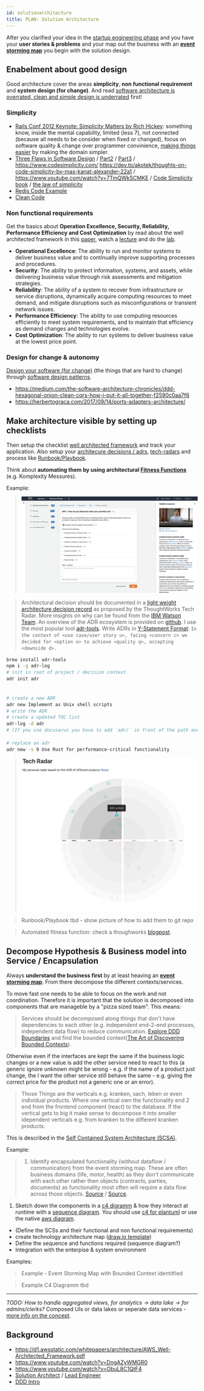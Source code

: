 ```yaml
---
id: solutionarchitecture
title: PLAN: Solution Architecture
---
```


After you clarified your idea in the [startup engineering phase](../business/_index_startup-engineering.md) and you have your **user stories & problems** and your map out the business with an **[event storming map](/docs/business/index.html#implementation-design)** you begin with the solution design.

## Enabelment about good design

Good architecture cover the areas **simplicity**, **non functional requirement** and **system design (for change)**. And read [software architecture is overrated, clean and simple design is underrated](https://web.archive.org/web/20190920073642/https://blog.pragmaticengineer.com/software-architecture-is-overrated/) first!

### Simplicity

- [Rails Conf 2012 Keynote: Simplicity Matters by Rich Hickey](https://www.youtube.com/watch?v=rI8tNMsozo0): something know, inside the mental capability, limited (less 7), not connected (because all needs to be consider when fixed or changed), focus on software quality & change over programmer convinience, [making things easier](https://youtu.be/rI8tNMsozo0?t=1056) by making the domain simpler.
- [Three Flaws in Software Design](https://www.youtube.com/watch?v=JOAq3YN45YE) / [Part2](https://www.youtube.com/watch?v=eCg_VoFW46s) / [Part3](https://www.youtube.com/watch?v=0wxyOng0-14) / https://www.codesimplicity.com/ https://dev.to/akotek/thoughts-on-code-simplicity-by-max-kanat-alexander-22a1 / https://www.youtube.com/watch?v=7TmQWkSCMKE / [Code Simplicity book](https://drive.google.com/open?id=11DZM6_Kkd6OaK7y7JlU72HafTs6pAQfl) / [the law of simplicity](https://drive.google.com/open?id=1dkz_zcJhOrr-sD-c7gb8TIo9mZl4Cc3y)
- [Redis Code Example](https://www.youtube.com/watch?v=RaIwBagADVM)
- [Clean Code](https://herbertograca.com/dev-theory-articles-listing/)

### Non functional requirements

Get the basics about **Operation Excellence, Security, Reliability, Performance Efficiency and Cost Optimization** by read about the well architected framework in this [paper](https://d1.awsstatic.com/whitepapers/architecture/AWS_Well-Architected_Framework.pdf), watch a [lecture](https://youtu.be/gjNPpjYNiow?t=52) and do the [lab](https://wellarchitectedlabs.com/).

- **Operational Excellence**: The ability to run and monitor systems to deliver business value and to continually improve supporting processes and procedures.
- **Security**: The ability to protect information, systems, and assets, while delivering business value through risk assessments and mitigation strategies.
- **Reliability**: The ability of a system to recover from infrastructure or service disruptions, dynamically acquire computing resources to meet demand, and mitigate disruptions such as misconfigurations or transient network issues.
- **Performance Efficiency**: The ability to use computing resources efficiently to meet system requirements, and to maintain that efficiency as demand changes and technologies evolve.
- **Cost Optimization**: The ability to run systems to deliver business value at the lowest price point.

### Design for change & autonomy

[Design your software (for change)](https://www.youtube.com/watch?v=D4z5TEOqutY) (the things that are hard to change) through [software design patterns](https://www.linkedin.com/learning/software-architecture-foundations/design-patterns?u=2108001).

- https://medium.com/the-software-architecture-chronicles/ddd-hexagonal-onion-clean-cqrs-how-i-put-it-all-together-f2590c0aa7f6
- https://herbertograca.com/2017/09/14/ports-adapters-architecture/

## Make architecture visible by setting up checklists

Then setup the checklist [well architected framework](https://console.aws.amazon.com/wellarchitected/home?region=us-east-1#/workload/da1bd3b21263bca687f3d969fffcfc28/questions) and track your application. Also setup your [architecure decisions / adrs](#), [tech-radars](#) and process like [Runbook/Playbook](#Runbook--Playbook).

Think about **automating them by using architectural [Fitness Functions](https://www.thoughtworks.com/de/insights/blog/fitness-function-driven-development)** (e.g. Komplexity Messures).

Example:

> <img src="/img/well-architected-tool.png"/>

> Architectural decision should be documented in a [light weight architecture decision record](https://www.thoughtworks.com/radar/techniques/lightweight-architecture-decision-records) as proposed by the ThoughtWorks Tech Radar. More insights on why can be found from the [IBM Watson Team](https://resources.sei.cmu.edu/library/asset-view.cfm?assetid=497744). An overview of the ADR ecosystem is provided on [github](https://adr.github.io/). I use the most popular tool [adr-tools](https://github.com/npryce/adr-tools). Write ADRs in [Y-Statement Format](https://adr.github.io/#sustainable-architectural-decisions): `In the context of <use case/user story u>, facing <concern c> we decided for <option o> to achieve <quality q>, accepting <downside d>.`

```bash
brew install adr-tools
npm i -g adr-log
# init in root of project / decision context
adr init adr


# create a new ADR
adr new Implement as Unix shell scripts
# write the ADR
# create a updated TOC list
adr-log -d adr
# (If you use docusarus you have to add `adr/` in front of the path and remove `.md` e.g. - [ADR-0001](adr/0001-record-architecture-decisions) - Record architecture decisions )

# replace an adr
adr new -s 9 Use Rust for performance-critical functionality
```

> <img src="/img/tech-radar.png" />

> Runbook/Playbook tbd - show picture of how to add them to git repo

> Automated fitness function: check a thoughworks [blogpost](https://www.thoughtworks.com/de/insights/blog/fitness-function-driven-development).

## Decompose Hypothesis & Business model into Service / Encapsulation

Always **understand the business first** by at least heaving an **[event storming map](../business/_index_startup-engineering.md)**. From there decompose the different contexts/services.

To move fast one needs to be able to focus on the work and not coordination. Therefore it is important that the solution is decomposed into components that are manageble by a "pizza sized team". This means:

> Services should be decomposed along things that don't have dependencies to each other (e.g. independent end-2-end processes, independent data flow) to reduce communication. [Explore DDD Boundaries](https://learn-particular.thinkific.com/courses/take/explore-ddd-boundaries/lessons/4836638-service-boundaries) and find the bounded context([The Art of Discovering Bounded Contexts](https://www.youtube.com/watch?v=ez9GWESKG4I)).

Otherwise even if the interfaces are kept the same if the business logic changes or a new value is add the other service need to react to this (a generic ignore unknown might be wrong - e.g. if the name of a product just change, the I want the other service still behave the same - e.g. giving the correct price for the product not a generic one or an error).

> Those Things are the verticals e.g. kranken, sach, leben or even individual products. Where one vertical own the functionality end 2 end from the frontend component (react) to the database. If the vertical gets to big it make sense to decompose it into smaller idependent verticals e.g. from kranken to the different kranken products.

This is described in the [Self Contained System Architecture (SCSA)](https://scs-architecture.org/index.htmls).

Example:

> 1. Identify encapsulated functionality (without dataflow / communication) from the event storming map. These are often business domains (life, motor, health) as they don't communicate with each other rather then objects (contracts, parties, documents) as functionality most often will require a data flow across those objects. [Source](https://www.youtube.com/watch?v=0TYbHVc2yWI) / [Source](https://learn-particular.thinkific.com/courses/take/explore-ddd-boundaries/lessons/4836638-service-boundaries).

1. Sketch down the components in a [c4 digramm](https://c4model.com/) & how they interact at runtime with a [sequence diagram](http://plantuml.com/sequence-diagram). You should use [c4 for plantuml](https://github.com/RicardoNiepel/C4-PlantUML) or use the native [aws diagram](https://github.com/awslabs/aws-icons-for-plantuml).

- (Define the SCSs and their functional and non functional requirements)
- create technology architecture map ([draw.io template](https://www.draw.io/#G1xFliNe2GF3Z79eeZheFbrTdEle95ucmd))
- Define the sequence and functions required (sequence diagram?)
- Integration with the enterpise & system environment

Examples:

> Example - Event Storming Map with Bounded Context identitfied

> Example C4 Diagramm tbd

---

_TODO: How to handle aggregated views, for analytics -> data lake -> for admins/clerks?_ Composed UIs or data lakes or seperate data services - [more info on the concept](https://docs.google.com/document/d/1OHJGHMeRMPHHYL89bw-ADxp8wfFZ071IjWnqxpx8kE0/edit).

## Background

- https://d1.awsstatic.com/whitepapers/architecture/AWS_Well-Architected_Framework.pdf
- https://www.youtube.com/watch?v=DngAZyWMGR0
- https://www.youtube.com/watch?v=ObuL8C1QtF4
- [Solution Architect](https://www.youtube.com/watch?v=ObuL8C1QtF4) / [Lead Engineer](https://www.youtube.com/watch?v=iLS6NXMXtLI)
- [DDD Intro](https://www.youtube.com/watch?v=lUCLFOISuXk)
